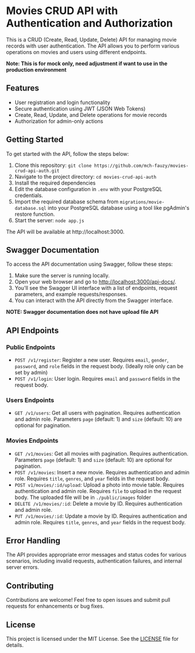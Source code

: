 # Movies CRUD API with Authentication and Authorization

This is a CRUD (Create, Read, Update, Delete) API for managing movie records with user authentication. The API allows you to perform various operations on movies and users using different endpoints.

**Note: This is for mock only, need adjustment if want to use in the production environment**

## Features

- User registration and login functionality
- Secure authentication using JWT (JSON Web Tokens)
- Create, Read, Update, and Delete operations for movie records
- Authorization for admin-only actions

## Getting Started

To get started with the API, follow the steps below:

1. Clone this repository: `git clone https://github.com/mch-fauzy/movies-crud-api-auth.git`
2. Navigate to the project directory: `cd movies-crud-api-auth`
3. Install the required dependencies
4. Edit the database configuration in `.env` with your PostgreSQL credentials.
5. Import the required database schema from `migrations/movie-database.sql` into your PostgreSQL database using a tool like pgAdmin's restore function.
6. Start the server: `node app.js`

The API will be available at http://localhost:3000.

## Swagger Documentation

To access the API documentation using Swagger, follow these steps:

1. Make sure the server is running locally.
2. Open your web browser and go to [http://localhost:3000/api-docs/](http://localhost:3000/api-docs/).
3. You'll see the Swagger UI interface with a list of endpoints, request parameters, and example requests/responses.
4. You can interact with the API directly from the Swagger interface.

**NOTE: Swagger documentation does not have upload file API**

## API Endpoints

### Public Endpoints

- `POST /v1/register`: Register a new user. Requires `email`, `gender`, `password`, and `role` fields in the request body. (Ideally role only can be set by admin)
- `POST /v1/login`: User login. Requires `email` and `password` fields in the request body.

### Users Endpoints

- `GET /v1/users`: Get all users with pagination. Requires authentication and admin role. Parameters `page` (default: 1) and `size` (default: 10) are optional for pagination.

### Movies Endpoints

- `GET /v1/movies`: Get all movies with pagination. Requires authentication. Parameters `page` (default: 1) and `size` (default: 10) are optional for pagination.
- `POST /v1/movies`: Insert a new movie. Requires authentication and admin role. Requires `title`, `genres`, and `year` fields in the request body.
- `POST v1/movies/:id/upload`: Upload a photo into movie table. Requires authentication and admin role. Requires `file` to upload in the request body. The uploaded file will be in `./public/images` folder
- `DELETE /v1/movies/:id`: Delete a movie by ID. Requires authentication and admin role.
- `PUT /v1/movies/:id`: Update a movie by ID. Requires authentication and admin role. Requires `title`, `genres`, and `year` fields in the request body.

## Error Handling

The API provides appropriate error messages and status codes for various scenarios, including invalid requests, authentication failures, and internal server errors.

## Contributing

Contributions are welcome! Feel free to open issues and submit pull requests for enhancements or bug fixes.

## License

This project is licensed under the MIT License. See the [LICENSE](LICENSE) file for details.
